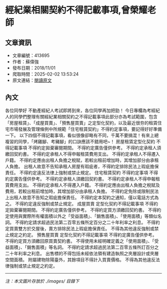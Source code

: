 # 經紀業相關契約不得記載事項,曾榮耀老師

## 文章資訊
- 文章編號：413695
- 作者：蘇偉強
- 發布日期：2018/11/01
- 爬取時間：2025-02-02 13:53:24
- 原文連結：[閱讀原文](https://real-estate.get.com.tw/Columns/detail.aspx?no=413695)

## 內文
各位同學好
不動產經紀人考試即將到來，各位同學再加把勁！
今日專欄為考經紀人的同學們整理有關經紀業相關契約之不得記載事項此部分亦為考試範圍，包含「房屋租賃」、「成屋買賣」、「預售屋買賣」之定型化契約，以及最近很夯的租賃住宅市場發展及管理條例中所規範「住宅租賃契約」不得約定事項，要記得好好準備一下。
以下四個不得記載事項，看似很像卻略有不同，千萬不要搞混！有來上總複習的同學，「烤雞腳、考豬腳」的口訣應該不錯用吧~！
房屋租賃定型化契約
不得記載事項
不得約定拋棄審閱期間。
不得約定廣告僅供參考。
不得約定承租人須繳回契約書。
不得約定承租人不得申報租賃費用支出。
不得約定承租人不得遷入戶籍。
不得約定應由出租人負擔之稅賦，若較出租前增加時，其增加部分由承租人負擔。
出租人故意不告知承租人房屋有瑕疵者，不得約定排除民法上瑕疵擔保責任。
不得約定違反法律上強制或禁止規定。
住宅租賃契約
不得約定事項
不得約定廣告僅供參考。
不得約定承租人須繳回契約書。
不得約定承租人不得申報租賃費用支出。
不得約定承租人不得遷入戶籍。
不得約定應由出租人負擔之稅賦及費用，若較出租前增加時，其增加部分由承租人負擔。
不得約定免除或限制民法上出租人故意不告知之瑕疵擔保責任。
不得約定本契約之通知，僅以電話方式為之。
不得約定違反強制或禁止規定。
成屋買賣
定型化契約不得記載事項
不得約定拋棄審閱期間。
不得約定廣告僅供參考。
不得約定買方須繳回契約書。
不得約定使用與實際所有權面積以外之「受益面積」、「銷售面積」、「使用面積」等類似名詞。
不得約定請求超過民法第二百零五條所定百分之二十年利率之利息。
不得約定買賣雙方於交屋後，賣方排除民法上瑕疵擔保責任。
不得為其他違反強制或禁止規定之約定。
預售屋買賣
定型化契約不得記載事項
不得約定廣告僅供參考。
不得約定買方須繳回原買賣契約書。
不得使用未經明確定義之「使用面積」、「受益面積」、「銷售面積」等名詞。
不得約定請求超過民法第二百零五條所訂百分之二十年利率之利息。
出售標的不得包括未經依法領有建造執照之夾層設計或夾層空間面積。
附屬建物除陽臺外，其餘項目不得計入買賣價格。
不得為其他違反法律強制或禁止規定之約定。

---
*注：本文圖片存放於 ./images/ 目錄下*
